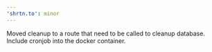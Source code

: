```yaml
---
'shrtn.to': minor
---
```


Moved cleanup to a route that need to be called to cleanup database. Include cronjob into the docker container.
